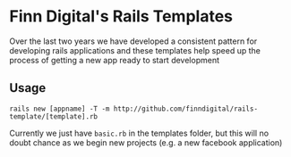 # Finn Digital's Rails Templates

Over the last two years we have developed a consistent pattern for developing rails applications and these templates help speed up the process of getting a new app ready to start development

## Usage

`rails new [appname] -T -m http://github.com/finndigital/rails-template/[template].rb`

Currently we just have `basic.rb` in the templates folder, but this will no doubt chance as we begin new projects (e.g. a new facebook application)

